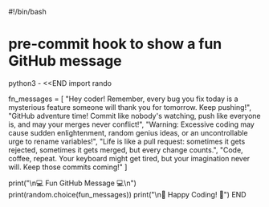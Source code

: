 
#!/bin/bash
# pre-commit hook to show a fun GitHub message

python3 - <<END
import rando

fn_messages = [
    "Hey coder! Remember, every bug you fix today is a mysterious feature someone will thank you for tomorrow. Keep pushing!",
    "GitHub adventure time! Commit like nobody's watching, push like everyone is, and may your merges never conflict!",
    "Warning: Excessive coding may cause sudden enlightenment, random genius ideas, or an uncontrollable urge to rename variables!",
    "Life is like a pull request: sometimes it gets rejected, sometimes it gets merged, but every change counts.",
    "Code, coffee, repeat. Your keyboard might get tired, but your imagination never will. Keep those commits coming!"
]

print("\n💻 Fun GitHub Message 💻\n")
print(random.choice(fun_messages))
print("\n🚀 Happy Coding! 🚀")
END
